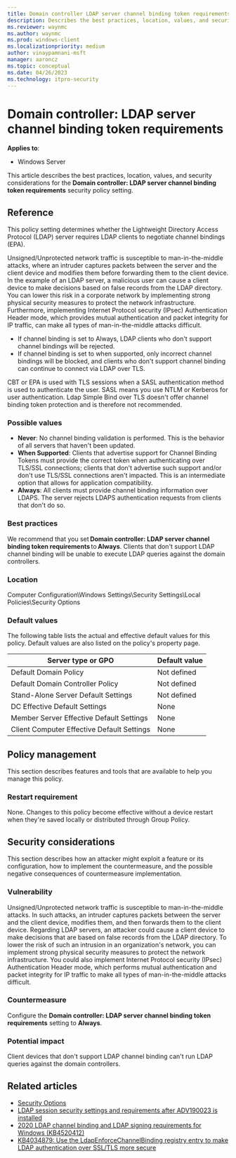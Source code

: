 ```yaml
---
title: Domain controller LDAP server channel binding token requirements
description: Describes the best practices, location, values, and security considerations for the Domain controller LDAP server channel binding token requirements security policy setting.
ms.reviewer: waynmc
ms.author: waynmc
ms.prod: windows-client
ms.localizationpriority: medium
author: vinaypamnani-msft
manager: aaroncz
ms.topic: conceptual
ms.date: 04/26/2023
ms.technology: itpro-security
---
```


# Domain controller: LDAP server channel binding token requirements

**Applies to**:

- Windows Server

This article describes the best practices, location, values, and security considerations for the **Domain controller: LDAP server channel binding token requirements** security policy setting.

## Reference

This policy setting determines whether the Lightweight Directory Access Protocol (LDAP) server requires LDAP clients to negotiate channel bindings (EPA).

Unsigned/Unprotected network traffic is susceptible to man-in-the-middle attacks, where an intruder captures packets between the server and the client device and modifies them before forwarding them to the client device. In the example of an LDAP server, a malicious user can cause a client device to make decisions based on false records from the LDAP directory. You can lower this risk in a corporate network by implementing strong physical security measures to protect the network infrastructure. Furthermore, implementing Internet Protocol security (IPsec) Authentication Header mode, which provides mutual authentication and packet integrity for IP traffic, can make all types of man-in-the-middle attacks difficult.

- If channel binding is set to Always, LDAP clients who don't support channel bindings will be rejected.
- If channel binding is set to when supported, only incorrect channel bindings will be blocked, and clients who don't support channel binding can continue to connect via LDAP over TLS.

CBT or EPA is used with TLS sessions when a SASL authentication method is used to authenticate the user. SASL means you use NTLM or Kerberos for user authentication. Ldap Simple Bind over TLS doesn't offer channel binding token protection and is therefore not recommended.

### Possible values

- **Never**: No channel binding validation is performed. This is the behavior of all servers that haven't been updated.
- **When Supported**: Clients that advertise support for Channel Binding Tokens must provide the correct token when authenticating over TLS/SSL connections; clients that don't advertise such support and/or don't use TLS/SSL connections aren't impacted. This is an intermediate option that allows for application compatibility.
- **Always**: All clients must provide channel binding information over LDAPS. The server rejects LDAPS authentication requests from clients that don't do so.

### Best practices

We recommend that you set **Domain controller: LDAP server channel binding token requirements** to **Always**. Clients that don't support LDAP channel binding will be unable to execute LDAP queries against the domain controllers.

### Location

Computer Configuration\\Windows Settings\\Security Settings\\Local Policies\\Security Options

### Default values

The following table lists the actual and effective default values for this policy. Default values are also listed on the policy's property page.

| Server type or GPO                         | Default value |
|--------------------------------------------|---------------|
| Default Domain Policy                      | Not defined   |
| Default Domain Controller Policy           | Not defined   |
| Stand-Alone Server Default Settings        | Not defined   |
| DC Effective Default Settings              | None          |
| Member Server Effective Default Settings   | None          |
| Client Computer Effective Default Settings | None          |

## Policy management

This section describes features and tools that are available to help you manage this policy.

### Restart requirement

None. Changes to this policy become effective without a device restart when they're saved locally or distributed through Group Policy.

## Security considerations

This section describes how an attacker might exploit a feature or its configuration, how to implement the countermeasure, and the possible negative consequences of countermeasure implementation.

### Vulnerability

Unsigned/Unprotected network traffic is susceptible to man-in-the-middle attacks. In such attacks, an intruder captures packets between the server and the client device, modifies them, and then forwards them to the client device. Regarding LDAP servers, an attacker could cause a client device to make decisions that are based on false records from the LDAP directory. To lower the risk of such an intrusion in an organization's network, you can implement strong physical security measures to protect the network infrastructure. You could also implement Internet Protocol security (IPsec) Authentication Header mode, which performs mutual authentication and packet integrity for IP traffic to make all types of man-in-the-middle attacks difficult.

### Countermeasure

Configure the **Domain controller: LDAP server channel binding token requirements** setting to **Always**.

### Potential impact

Client devices that don't support LDAP channel binding can't run LDAP queries against the domain controllers.

## Related articles

- [Security Options](security-options.md)
- [LDAP session security settings and requirements after ADV190023 is installed](/troubleshoot/windows-server/identity/ldap-session-security-settings-requirements-adv190023)
- [2020 LDAP channel binding and LDAP signing requirements for Windows (KB4520412)](https://support.microsoft.com/topic/2020-ldap-channel-binding-and-ldap-signing-requirements-for-windows-kb4520412-ef185fb8-00f7-167d-744c-f299a66fc00a)
- [KB4034879: Use the LdapEnforceChannelBinding registry entry to make LDAP authentication over SSL/TLS more secure](https://support.microsoft.com/topic/kb4034879-use-the-ldapenforcechannelbinding-registry-entry-to-make-ldap-authentication-over-ssl-tls-more-secure-e9ecfa27-5e57-8519-6ba3-d2c06b21812e)
